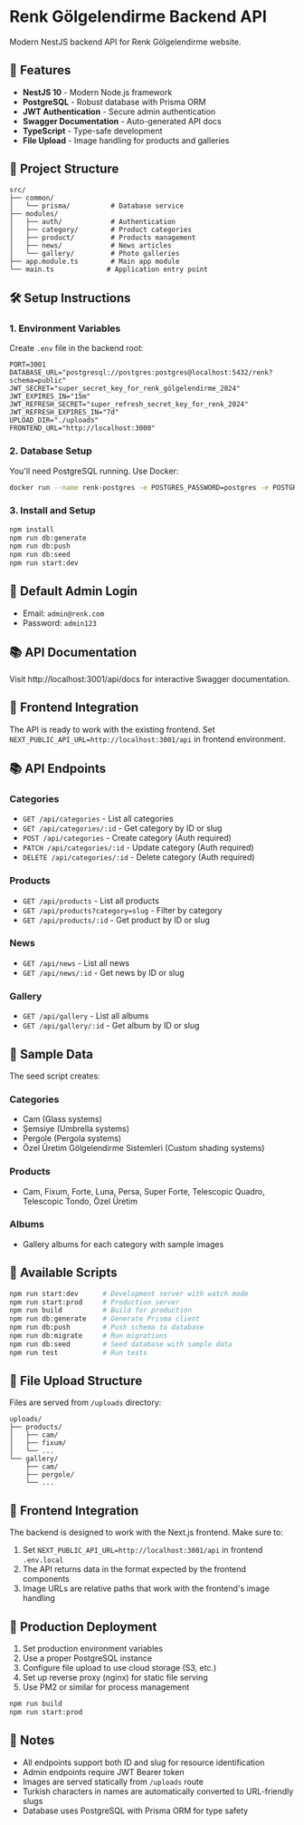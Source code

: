 # Renk Gölgelendirme Backend API

Modern NestJS backend API for Renk Gölgelendirme website.

## 🚀 Features

- **NestJS 10** - Modern Node.js framework
- **PostgreSQL** - Robust database with Prisma ORM
- **JWT Authentication** - Secure admin authentication
- **Swagger Documentation** - Auto-generated API docs
- **TypeScript** - Type-safe development
- **File Upload** - Image handling for products and galleries

## 📁 Project Structure

```
src/
├── common/
│   └── prisma/          # Database service
├── modules/
│   ├── auth/            # Authentication
│   ├── category/        # Product categories
│   ├── product/         # Products management
│   ├── news/            # News articles
│   └── gallery/         # Photo galleries
├── app.module.ts        # Main app module
└── main.ts             # Application entry point
```

## 🛠️ Setup Instructions

### 1. Environment Variables

Create `.env` file in the backend root:

```env
PORT=3001
DATABASE_URL="postgresql://postgres:postgres@localhost:5432/renk?schema=public"
JWT_SECRET="super_secret_key_for_renk_gölgelendirme_2024"
JWT_EXPIRES_IN="15m"
JWT_REFRESH_SECRET="super_refresh_secret_key_for_renk_2024"
JWT_REFRESH_EXPIRES_IN="7d"
UPLOAD_DIR="./uploads"
FRONTEND_URL="http://localhost:3000"
```

### 2. Database Setup

You'll need PostgreSQL running. Use Docker:
```bash
docker run --name renk-postgres -e POSTGRES_PASSWORD=postgres -e POSTGRES_DB=renk -p 5432:5432 -d postgres:16
```

### 3. Install and Setup

```bash
npm install
npm run db:generate
npm run db:push
npm run db:seed
npm run start:dev
```

## 🔐 Default Admin Login
- Email: `admin@renk.com`
- Password: `admin123`

## 📚 API Documentation
Visit http://localhost:3001/api/docs for interactive Swagger documentation.

## 🎯 Frontend Integration
The API is ready to work with the existing frontend. Set `NEXT_PUBLIC_API_URL=http://localhost:3001/api` in frontend environment.

## 📚 API Endpoints

### Categories
- `GET /api/categories` - List all categories
- `GET /api/categories/:id` - Get category by ID or slug
- `POST /api/categories` - Create category (Auth required)
- `PATCH /api/categories/:id` - Update category (Auth required)
- `DELETE /api/categories/:id` - Delete category (Auth required)

### Products
- `GET /api/products` - List all products
- `GET /api/products?category=slug` - Filter by category
- `GET /api/products/:id` - Get product by ID or slug

### News
- `GET /api/news` - List all news
- `GET /api/news/:id` - Get news by ID or slug

### Gallery
- `GET /api/gallery` - List all albums
- `GET /api/gallery/:id` - Get album by ID or slug

## 🎯 Sample Data

The seed script creates:

### Categories
- Cam (Glass systems)
- Şemsiye (Umbrella systems)
- Pergole (Pergola systems)
- Özel Üretim Gölgelendirme Sistemleri (Custom shading systems)

### Products
- Cam, Fixum, Forte, Luna, Persa, Super Forte, Telescopic Quadro, Telescopic Tondo, Özel Üretim

### Albums
- Gallery albums for each category with sample images

## 🔧 Available Scripts

```bash
npm run start:dev      # Development server with watch mode
npm run start:prod     # Production server
npm run build          # Build for production
npm run db:generate    # Generate Prisma client
npm run db:push        # Push schema to database
npm run db:migrate     # Run migrations
npm run db:seed        # Seed database with sample data
npm run test           # Run tests
```

## 📸 File Upload Structure

Files are served from `/uploads` directory:

```
uploads/
├── products/
│   ├── cam/
│   ├── fixum/
│   └── ...
└── gallery/
    ├── cam/
    ├── pergole/
    └── ...
```

## 🤝 Frontend Integration

The backend is designed to work with the Next.js frontend. Make sure to:

1. Set `NEXT_PUBLIC_API_URL=http://localhost:3001/api` in frontend `.env.local`
2. The API returns data in the format expected by the frontend components
3. Image URLs are relative paths that work with the frontend's image handling

## 🚢 Production Deployment

1. Set production environment variables
2. Use a proper PostgreSQL instance
3. Configure file upload to use cloud storage (S3, etc.)
4. Set up reverse proxy (nginx) for static file serving
5. Use PM2 or similar for process management

```bash
npm run build
npm run start:prod
```

## 📝 Notes

- All endpoints support both ID and slug for resource identification
- Admin endpoints require JWT Bearer token
- Images are served statically from `/uploads` route
- Turkish characters in names are automatically converted to URL-friendly slugs
- Database uses PostgreSQL with Prisma ORM for type safety 